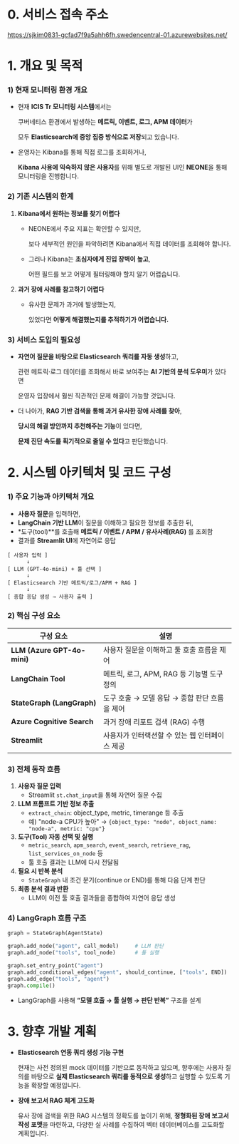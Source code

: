 # 0. **서비스 접속 주소**
https://sjkim0831-gcfad7f9a5ahh6fh.swedencentral-01.azurewebsites.net/

# 1. **개요 및 목적**

### 1) 현재 모니터링 환경 개요

- 현재 **ICIS Tr 모니터링 시스템**에서는
    
    쿠버네티스 환경에서 발생하는 **메트릭, 이벤트, 로그, APM 데이터**가
    
    모두 **Elasticsearch에 중앙 집중 방식으로 저장**되고 있습니다.
    
- 운영자는 Kibana를 통해 직접 로그를 조회하거나,
    
    **Kibana 사용에 익숙하지 않은 사용자**를 위해 별도로 개발된 UI인 **NEONE**을 통해 모니터링을 진행합니다.
    

### 2) 기존 시스템의 한계

1. **Kibana에서 원하는 정보를 찾기 어렵다**
    - NEONE에서 주요 지표는 확인할 수 있지만,
        
        보다 세부적인 원인을 파악하려면 Kibana에서 직접 데이터를 조회해야 합니다.
        
    - 그러나 Kibana는 **초심자에게 진입 장벽이 높고**,
        
        어떤 필드를 보고 어떻게 필터링해야 할지 알기 어렵습니다.
        
2. **과거 장애 사례를 참고하기 어렵다**
    - 유사한 문제가 과거에 발생했는지,
        
        있었다면 **어떻게 해결했는지를 추적하기가 어렵습니다.**
        

### 3) 서비스 도입의 필요성

- **자연어 질문을 바탕으로 Elasticsearch 쿼리를 자동 생성**하고,
    
    관련 메트릭·로그 데이터를 조회해서 바로 보여주는 **AI 기반의 분석 도우미**가 있다면
    
    운영자 입장에서 훨씬 직관적인 문제 해결이 가능할 것입니다.
    
- 더 나아가, **RAG 기반 검색을 통해 과거 유사한 장애 사례를 찾아**,
    
    **당시의 해결 방안까지 추천해주는 기능**이 있다면,
    
    **문제 진단 속도를 획기적으로 줄일 수 있다**고 판단했습니다.
    

# 2. 시스템 아키텍처 및 코드 구성

### 1) 주요 기능과 아키텍처 개요

- **사용자 질문**을 입력하면,
- **LangChain 기반 LLM**이 질문을 이해하고 필요한 정보를 추출한 뒤,
- *도구(tool)**를 호출해 **메트릭 / 이벤트 / APM / 유사사례(RAG)** 를 조회함
- 결과를 **Streamlit UI**에 자연어로 응답

```
[ 사용자 입력 ]
      ↓
[ LLM (GPT-4o-mini) + 툴 선택 ]
      ↓
[ Elasticsearch 기반 메트릭/로그/APM + RAG ]
      ↓
[ 종합 응답 생성 → 사용자 출력 ]
```

### 2) 핵심 구성 요소

| 구성 요소 | 설명 |
| --- | --- |
| **LLM (Azure GPT-4o-mini)** | 사용자 질문을 이해하고 툴 호출 흐름을 제어 |
| **LangChain Tool** | 메트릭, 로그, APM, RAG 등 기능별 도구 정의 |
| **StateGraph (LangGraph)** | 도구 호출 → 모델 응답 → 종합 판단 흐름을 제어 |
| **Azure Cognitive Search** | 과거 장애 리포트 검색 (RAG) 수행 |
| **Streamlit** | 사용자가 인터랙션할 수 있는 웹 인터페이스 제공 |

### 3) 전체 동작 흐름

1. **사용자 질문 입력**
    - Streamlit `st.chat_input`을 통해 자연어 질문 수집
2. **LLM 프롬프트 기반 정보 추출**
    - `extract_chain`: object_type, metric, timerange 등 추출
    - 예) "node-a CPU가 높아" → `{object_type: "node", object_name: "node-a", metric: "cpu"}`
3. **도구(Tool) 자동 선택 및 실행**
    - `metric_search`, `apm_search`, `event_search`, `retrieve_rag`, `list_services_on_node` 등
    - 툴 호출 결과는 LLM에 다시 전달됨
4. **필요 시 반복 분석**
    - `StateGraph` 내 조건 분기(continue or END)를 통해 다음 단계 판단
5. **최종 분석 결과 반환**
    - LLM이 이전 툴 호출 결과들을 종합하여 자연어 응답 생성

### 4) LangGraph 흐름 구조

```python
graph = StateGraph(AgentState)

graph.add_node("agent", call_model)     # LLM 판단
graph.add_node("tools", tool_node)      # 툴 실행

graph.set_entry_point("agent")
graph.add_conditional_edges("agent", should_continue, ["tools", END])
graph.add_edge("tools", "agent")
graph.compile()
```

- LangGraph를 사용해 **“모델 호출 → 툴 실행 → 판단 반복”** 구조를 설계

# 3. 향후 개발 계획

- **Elasticsearch 연동 쿼리 생성 기능 구현**
    
    현재는 사전 정의된 mock 데이터를 기반으로 동작하고 있으며, 향후에는 사용자 질의를 바탕으로 **실제 Elasticsearch 쿼리를 동적으로 생성**하고 실행할 수 있도록 기능을 확장할 예정입니다.
    
- **장애 보고서 RAG 체계 고도화**
    
    유사 장애 검색을 위한 RAG 시스템의 정확도를 높이기 위해, **정형화된 장애 보고서 작성 포맷**을 마련하고, 다양한 실 사례를 수집하여 벡터 데이터베이스를 고도화할 계획입니다.
